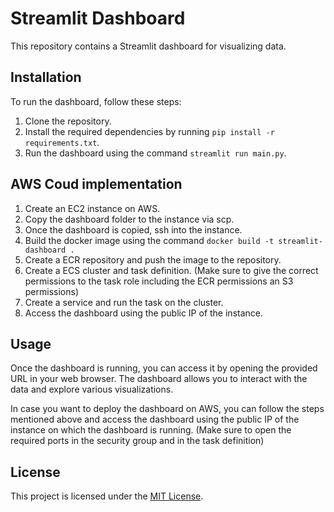 # Streamlit Dashboard

This repository contains a Streamlit dashboard for visualizing data. 

## Installation

To run the dashboard, follow these steps:

1. Clone the repository.
2. Install the required dependencies by running `pip install -r requirements.txt`.
3. Run the dashboard using the command `streamlit run main.py`.


## AWS Coud implementation

1. Create an EC2 instance on AWS.
2. Copy the dashboard folder to the instance via scp.
3. Once the dashboard is copied, ssh into the instance.
4. Build the docker image using the command `docker build -t streamlit-dashboard .`
5. Create a ECR repository and push the image to the repository.
6. Create a ECS cluster and task definition. (Make sure to give the correct permissions to the task role including the ECR permissions an  S3 permissions)
7. Create a service and run the task on the cluster.
8. Access the dashboard using the public IP of the instance.
## Usage

Once the dashboard is running, you can access it by opening the provided URL in your web browser. The dashboard allows you to interact with the data and explore various visualizations.

In case you want to deploy the dashboard on AWS, you can follow the steps mentioned above and access the dashboard using the public IP of the instance on which the dashboard is running. (Make sure to open the required ports in the security group and in the task definition)

## License

This project is licensed under the [MIT License](LICENSE).
